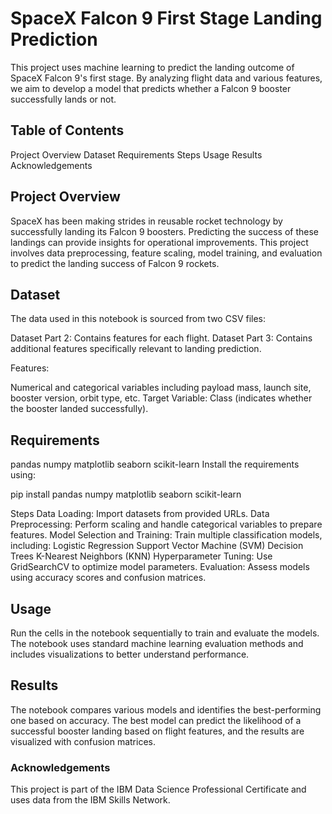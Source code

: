 # SpaceX Falcon 9 First Stage Landing Prediction
This project uses machine learning to predict the landing outcome of SpaceX Falcon 9's first stage. By analyzing flight data and various features, we aim to develop a model that predicts whether a Falcon 9 booster successfully lands or not.

## Table of Contents
Project Overview
Dataset
Requirements
Steps
Usage
Results
Acknowledgements

## Project Overview
SpaceX has been making strides in reusable rocket technology by successfully landing its Falcon 9 boosters. Predicting the success of these landings can provide insights for operational improvements. This project involves data preprocessing, feature scaling, model training, and evaluation to predict the landing success of Falcon 9 rockets.

## Dataset
The data used in this notebook is sourced from two CSV files:

Dataset Part 2: Contains features for each flight.
Dataset Part 3: Contains additional features specifically relevant to landing prediction.

Features:

Numerical and categorical variables including payload mass, launch site, booster version, orbit type, etc.
Target Variable: Class (indicates whether the booster landed successfully).

## Requirements
pandas
numpy
matplotlib
seaborn
scikit-learn
Install the requirements using:

pip install pandas numpy matplotlib seaborn scikit-learn

Steps
Data Loading: Import datasets from provided URLs.
Data Preprocessing: Perform scaling and handle categorical variables to prepare features.
Model Selection and Training: Train multiple classification models, including:
Logistic Regression
Support Vector Machine (SVM)
Decision Trees
K-Nearest Neighbors (KNN)
Hyperparameter Tuning: Use GridSearchCV to optimize model parameters.
Evaluation: Assess models using accuracy scores and confusion matrices.

## Usage
Run the cells in the notebook sequentially to train and evaluate the models. The notebook uses standard machine learning evaluation methods and includes visualizations to better understand performance.

## Results
The notebook compares various models and identifies the best-performing one based on accuracy. The best model can predict the likelihood of a successful booster landing based on flight features, and the results are visualized with confusion matrices.

### Acknowledgements
This project is part of the IBM Data Science Professional Certificate and uses data from the IBM Skills Network.
